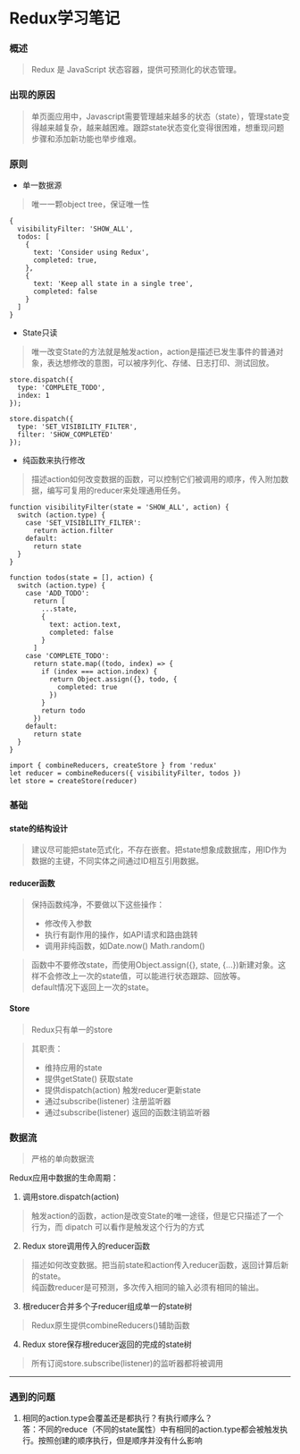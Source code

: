 # Redux学习笔记

### 概述
> Redux 是 JavaScript 状态容器，提供可预测化的状态管理。

### 出现的原因
> 单页面应用中，Javascript需要管理越来越多的状态（state），管理state变得越来越复杂，越来越困难。跟踪state状态变化变得很困难，想重现问题步骤和添加新功能也举步维艰。

### 原则
- 单一数据源
> 唯一一颗object tree，保证唯一性

```
{
  visibilityFilter: 'SHOW_ALL',
  todos: [
    {
      text: 'Consider using Redux',
      completed: true,
    },
    {
      text: 'Keep all state in a single tree',
      completed: false
    }
  ]
}
```

- State只读
> 唯一改变State的方法就是触发action，action是描述已发生事件的普通对象，表达想修改的意图，可以被序列化、存储、日志打印、测试回放。

```
store.dispatch({
  type: 'COMPLETE_TODO',
  index: 1
});

store.dispatch({
  type: 'SET_VISIBILITY_FILTER',
  filter: 'SHOW_COMPLETED'
});
```

- 纯函数来执行修改
> 描述action如何改变数据的函数，可以控制它们被调用的顺序，传入附加数据，编写可复用的reducer来处理通用任务。

```
function visibilityFilter(state = 'SHOW_ALL', action) {
  switch (action.type) {
    case 'SET_VISIBILITY_FILTER':
      return action.filter
    default:
      return state
  }
}

function todos(state = [], action) {
  switch (action.type) {
    case 'ADD_TODO':
      return [
        ...state,
        {
          text: action.text,
          completed: false
        }
      ]
    case 'COMPLETE_TODO':
      return state.map((todo, index) => {
        if (index === action.index) {
          return Object.assign({}, todo, {
            completed: true
          })
        }
        return todo
      })
    default:
      return state
  }
}

import { combineReducers, createStore } from 'redux'
let reducer = combineReducers({ visibilityFilter, todos })
let store = createStore(reducer)
```

### 基础
#### state的结构设计
> 建议尽可能把state范式化，不存在嵌套。把state想象成数据库，用ID作为数据的主键，不同实体之间通过ID相互引用数据。
#### reducer函数
> 保持函数纯净，不要做以下这些操作：
> - 修改传入参数
> - 执行有副作用的操作，如API请求和路由跳转
> - 调用非纯函数，如Date.now() Math.random()   

> 函数中不要修改state，而使用Object.assign({}, state, {...})新建对象。这样不会修改上一次的state值，可以能进行状态跟踪、回放等。   
default情况下返回上一次的state。   

#### Store
> Redux只有单一的store   
   
> 其职责：
> - 维持应用的state
> - 提供getState() 获取state
> - 提供dispatch(action) 触发reducer更新state
> - 通过subscribe(listener) 注册监听器
> - 通过subscribe(listener) 返回的函数注销监听器

### 数据流
> 严格的单向数据流   

Redux应用中数据的生命周期：
1. 调用store.dispatch(action)
> 触发action的函数，action是改变State的唯一途径，但是它只描述了一个行为，而 dipatch 可以看作是触发这个行为的方式
2. Redux store调用传入的reducer函数  
> 描述如何改变数据。把当前state和action传入reducer函数，返回计算后新的state。   
纯函数reducer是可预测，多次传入相同的输入必须有相同的输出。  
3. 根reducer合并多个子reducer组成单一的state树   
> Redux原生提供combineReducers()辅助函数   
4. Redux store保存根reducer返回的完成的state树   
> 所有订阅store.subscribe(listener)的监听器都将被调用

---

### 遇到的问题
1. 相同的action.type会覆盖还是都执行？有执行顺序么？   
答：不同的reduce（不同的state属性）中有相同的action.type都会被触发执行。按照创建的顺序执行，但是顺序并没有什么影响